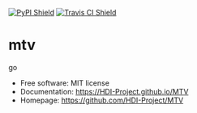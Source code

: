 [![PyPI Shield](https://img.shields.io/pypi/v/mtv.svg)](https://pypi.python.org/pypi/mtv)
[![Travis CI Shield](https://travis-ci.org/liudy1991/mtv.svg?branch=master)](https://travis-ci.org/liudy1991/mtv)

# mtv

go


- Free software: MIT license
- Documentation: https://HDI-Project.github.io/MTV
- Homepage: https://github.com/HDI-Project/MTV
